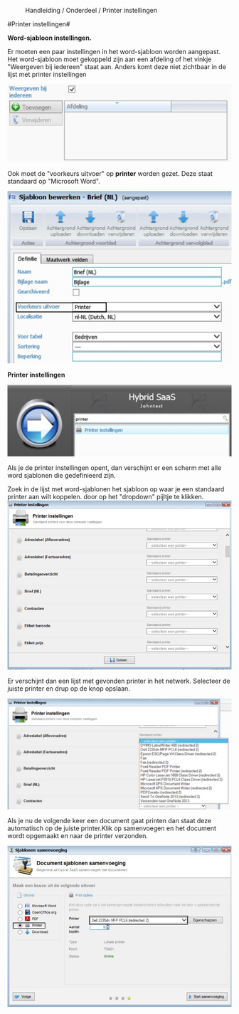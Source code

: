 <properties>
	<page>
		<title>Printer instellingen</title>
	</page>
	<menu>
		<position>Handleiding / Onderdeel / Printer instellingen </position>
		<title>Printer instellingen</title>
	</menu>
</properties>

#Printer instellingen#

**Word-sjabloon instellingen.**

Er moeten een paar instellingen in het word-sjabloon worden aangepast.
Het word-sjabloon moet gekoppeld zijn aan een afdeling of het vinkje "Weergeven bij iedereen" staat aan. Anders komt deze niet zichtbaar in de lijst met printer instellingen

![](images/instelling-printer-word-sjabloon.jpg)

Ook moet de "voorkeurs uitvoer" op **printer** worden gezet. Deze staat standaard op "Microsoft Word".

![](images/instelling-printer-word-sjabloon-print.jpg)

**Printer instellingen**

![](images/instelling-printer.jpg)

Als je de printer instellingen opent, dan verschijnt er een scherm met alle word sjablonen die gedefinieerd zijn. 

Zoek in de lijst met word-sjablonen het sjabloon op waar je een standaard printer aan wilt koppelen. door op het "dropdown" pijltje te klikken. 
![](images/instelling-printer-lijst.jpg)    

Er verschijnt dan een lijst met gevonden printer in het netwerk. Selecteer de juiste printer en drup op de knop opslaan.

![](images/instelling-printer-keuze.jpg)     

Als je nu de volgende keer een document gaat printen dan staat deze automatisch op de juiste printer.Klik op samenvoegen en het document wordt opgemaakt en naar de printer verzonden.

![](images/instelling-printer-resultaat.jpg)      